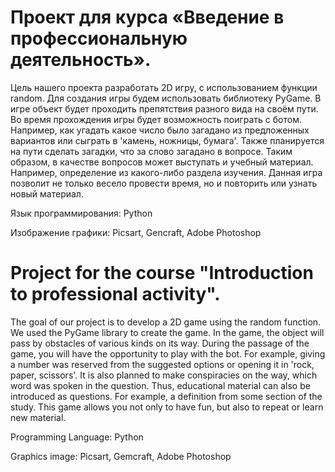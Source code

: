 # Проект для курса «Введение в профессиональную деятельность».

Цель нашего проекта разработать 2D игру, c использованием функции random. Для создания игры будем использовать библиотеку PyGame. В игре объект будет проходить препятствия разного вида на своём пути. Во время прохождения игры будет возможность поиграть с ботом. Например, как угадать какое число было загадано из предложенных вариантов или сыграть в 'камень, ножницы, бумага'. Также планируется на пути сделать загадки, что за слово загадано в вопросе. Таким образом, в качестве вопросов может выступать и учебный материал. Например, определение из какого-либо раздела изучения. Данная игра позволит не только весело провести время, но и повторить или узнать новый материал.

Язык программирования: Python

Изображение графики: Picsart, Gencraft, Adobe Photoshop

# Project for the course "Introduction to professional activity".

The goal of our project is to develop a 2D game using the random function. We used the PyGame library to create the game. In the game, the object will pass by obstacles of various kinds on its way. During the passage of the game, you will have the opportunity to play with the bot. For example, giving a number was reserved from the suggested options or opening it in 'rock, paper, scissors'. It is also planned to make conspiracies on the way, which word was spoken in the question. Thus, educational material can also be introduced as questions. For example, a definition from some section of the study. This game allows you not only to have fun, but also to repeat or learn new material.

Programming Language: Python 

Graphics image: Picsart, Gemcraft, Adobe Photoshop
